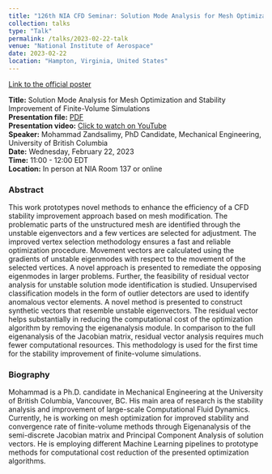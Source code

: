 ```yaml
---
title: "126th NIA CFD Seminar: Solution Mode Analysis for Mesh Optimization and Stability Improvement of Finite-Volume Simulations"
collection: talks
type: "Talk"
permalink: /talks/2023-02-22-talk
venue: "National Institute of Aerospace"
date: 2023-02-22
location: "Hampton, Virginia, United States"
---
```


[Link to the official poster](https://niacfds.wordpress.com/2023/02/22/today-126th-nia-cfd-seminar-solution-mode-analysis-for-mesh-optimization-and-stability-improvement-of-finite-volume-simulations-by-mohammad-zandsalimy/)

**Title:** Solution Mode Analysis for Mesh Optimization and Stability Improvement of Finite-Volume Simulations \
**Presentation file:** [PDF](https://nationalia-my.sharepoint.com/:b:/g/personal/hiro_nianet_org/EaBBi6cLV0ZMpUby92CIWu0BCultwGmzs66sD02kEUFxpA?e=k7m44Q) \
**Presentation video:** [Click to watch on YouTube](https://youtu.be/TPKsAvXc54g) \
**Speaker:** Mohammad Zandsalimy, PhD Candidate, Mechanical Engineering, University of British Columbia \
**Date:**  Wednesday, February 22, 2023 \
**Time:**  11:00 - 12:00 EDT \
**Location:** In person at NIA Room 137 or online

### Abstract
This work prototypes novel methods to enhance the efficiency of a CFD stability improvement approach based on mesh modification. The problematic parts of the unstructured mesh are identified through the unstable eigenvectors and a few vertices are selected for adjustment. The improved vertex selection methodology ensures a fast and reliable optimization procedure. Movement vectors are calculated using the gradients of unstable eigenmodes with respect to the movement of the selected vertices. A novel approach is presented to remediate the opposing eigenmodes in larger problems. Further, the feasibility of residual vector analysis for unstable solution mode identification is studied. Unsupervised classification models in the form of outlier detectors are used to identify anomalous vector elements. A novel method is presented to construct synthetic vectors that resemble unstable eigenvectors. The residual vector helps substantially in reducing the computational cost of the optimization algorithm by removing the eigenanalysis module. In comparison to the full eigenanalysis of the Jacobian matrix, residual vector analysis requires much fewer computational resources. This methodology is used for the first time for the stability improvement of finite-volume simulations.

### Biography
Mohammad is a Ph.D. candidate in Mechanical Engineering at the University of British Columbia, Vancouver, BC. His main area of research is the stability analysis and improvement of large-scale Computational Fluid Dynamics. Currently, he is working on mesh optimization for improved stability and convergence rate of finite-volume methods through Eigenanalysis of the semi-discrete Jacobian matrix and Principal Component Analysis of solution vectors. He is employing different Machine Learning pipelines to prototype methods for computational cost reduction of the presented optimization algorithms. 